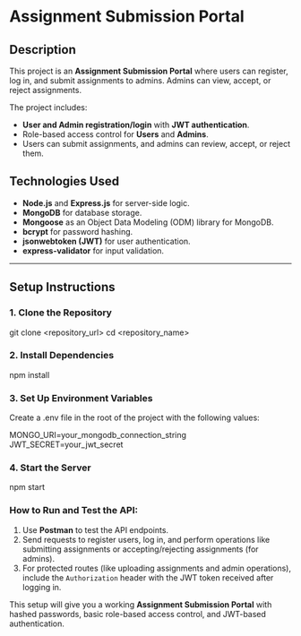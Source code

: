 # Assignment Submission Portal

## Description

This project is an **Assignment Submission Portal** where users can register, log in, and submit assignments to admins. Admins can view, accept, or reject assignments.

The project includes:
- **User and Admin registration/login** with **JWT authentication**.
- Role-based access control for **Users** and **Admins**.
- Users can submit assignments, and admins can review, accept, or reject them.

## Technologies Used

- **Node.js** and **Express.js** for server-side logic.
- **MongoDB** for database storage.
- **Mongoose** as an Object Data Modeling (ODM) library for MongoDB.
- **bcrypt** for password hashing.
- **jsonwebtoken (JWT)** for user authentication.
- **express-validator** for input validation.

---

## Setup Instructions

### 1. Clone the Repository

git clone <repository_url>
cd <repository_name>

### 2. Install Dependencies

npm install

### 3. Set Up Environment Variables

Create a .env file in the root of the project with the following values:

MONGO_URI=your_mongodb_connection_string
JWT_SECRET=your_jwt_secret

### 4. Start the Server

npm start


### **How to Run and Test the API:**

1. Use **Postman** to test the API endpoints.
2. Send requests to register users, log in, and perform operations like submitting assignments or accepting/rejecting assignments (for admins).
3. For protected routes (like uploading assignments and admin operations), include the `Authorization` header with the JWT token received after logging in.

This setup will give you a working **Assignment Submission Portal** with hashed passwords, basic role-based access control, and JWT-based authentication.
